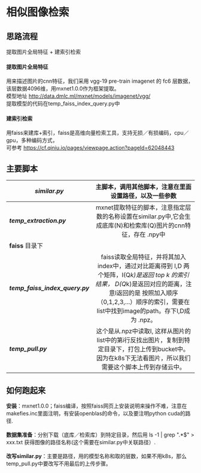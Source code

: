 相似图像检索
====
思路流程
----
提取图片全局特征 + 建索引检索<br>

#### 提取图片全局特征

用来描述图片的cnn特征，我们采用 vgg-19 pre-train imagenet 的 fc6 层数据，该层数据4096维，用mxnet1.0.0作为框架提取。<br>
模型地址 http://data.dmlc.ml/mxnet/models/imagenet/vgg/ <br>
提取模型的代码在temp_faiss_index_query.py中 <br>

#### 建索引检索

用faiss来建库+索引，faiss是高维向量检索工具，支持无损／有损编码，cpu／gpu，多种编码方式， <br>
可参考 https://cf.qiniu.io/pages/viewpage.action?pageId=62048443 <br>

主要脚本
----

***similar.py*** | 主脚本，调用其他脚本，注意在里面设置路径，以及一些参数 
-------- | :-----------: 
***temp_extraction.py*** | mxnet提取特征的脚本，注意指定层数的名称设置在similar.py中,它会生成底库(N)和检索库(Q)图片的cnn特征，存在 .npy中  
**faiss** 目录下 | 
***temp_faiss_index_query.py*** | faiss读取全局特征，并将其加入index中，通过对比距离得到 I,D 两个矩阵，I(Q*k)是返回 top k 的索引结果， D(Q*k)是返回对应的距离，注意I返回的是 按照加入顺序（0,1,2,3,...）顺序的索引，需要在list中找到image的path。存下I,D成为 .npz。
***temp_pull.py*** | 这个是从.npz中读取I, 这样从图片的list中的第i行反找出图片，复制到特定目录下，打包上传到bucket中。因为在k8s下无法看图片，所以我们需要这个脚本上传到存储云中。<br>

如何跑起来
----

**安装**：mxnet1.0.0；faiss编译，按照faiss网页上安装说明来操作不难，注意在makefies.inc里面注明，有安装openblas的命令，以及要注明python cuda的路径.
<br>
<br>
**数据集准备**：分别下载（底库／检索库）到特定目录，然后用 ls -1 | grep ".*$" > xxx.txt 获得图像的路径名称(这个需要在similar.py中关联路径）.
<br><br>
**改写similar.py**：主要是路径，用的模型名称和取的层数，如果不用k8s，那么temp_pull.py中要改写不用最后的上传步骤。




